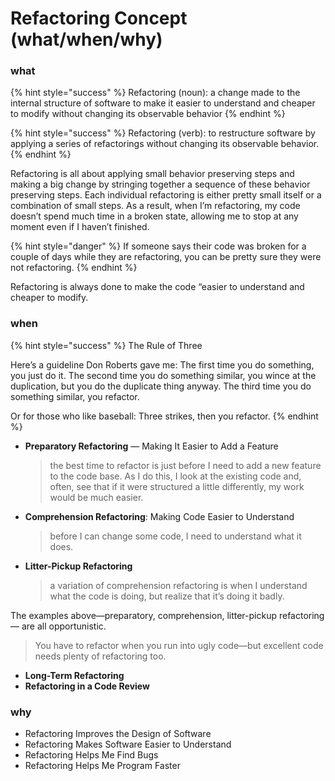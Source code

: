 # Refactoring Concept \(what/when/why\)

### what

{% hint style="success" %}
Refactoring \(noun\): a change made to the internal structure of software to make it easier to understand and cheaper to modify without changing its observable behavior
{% endhint %}

{% hint style="success" %}
Refactoring \(verb\): to restructure software by applying a series of refactorings without changing its observable behavior.
{% endhint %}

Refactoring is all about applying small behavior preserving steps and making a big change by stringing together a sequence of these behavior preserving steps. Each individual refactoring is either pretty small itself or a combination of small steps. As a result, when I’m refactoring, my code doesn’t spend much time in a broken state, allowing me to stop at any moment even if I haven’t finished.

{% hint style="danger" %}
If someone says their code was broken for a couple of days while they are refactoring, you can be pretty sure they were not refactoring.
{% endhint %}

Refactoring is always done to make the code “easier to understand and cheaper to modify.

### when

{% hint style="success" %}
The Rule of Three

Here’s a guideline Don Roberts gave me: The first time you do something, you just do it. The second time you do something similar, you wince at the duplication, but you do the duplicate thing anyway. The third time you do something similar, you refactor.

Or for those who like baseball: Three strikes, then you refactor.
{% endhint %}

* **Preparatory Refactoring** — Making It Easier to Add a Feature

  > the best time to refactor is just before I need to add a new feature to the code base. As I do this, I look at the existing code and, often, see that if it were structured a little differently, my work would be much easier.

* **Comprehension Refactoring**: Making Code Easier to Understand

  > before I can change some code, I need to understand what it does.

* **Litter-Pickup Refactoring**

  > a variation of comprehension refactoring is when I understand what the code is doing, but realize that it’s doing it badly.

The examples above—preparatory, comprehension, litter-pickup refactoring — are all opportunistic.

> You have to refactor when you run into ugly code—but excellent code needs plenty of refactoring too.

* **Long-Term Refactoring**
* **Refactoring in a Code Review**

### why

* Refactoring Improves the Design of Software
* Refactoring Makes Software Easier to Understand
* Refactoring Helps Me Find Bugs
* Refactoring Helps Me Program Faster

